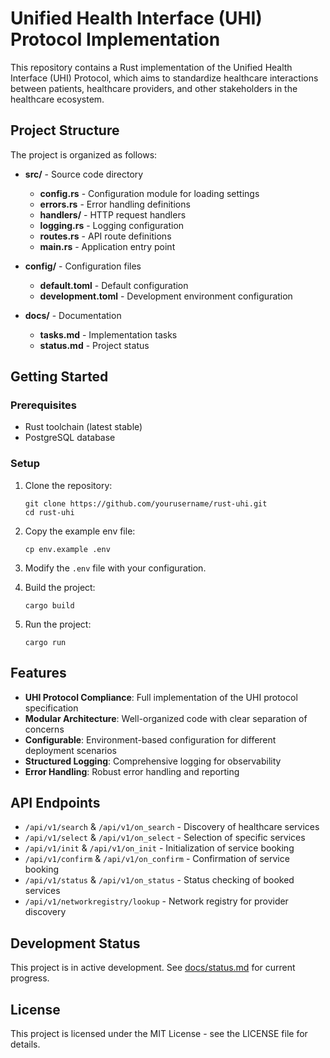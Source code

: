 # Unified Health Interface (UHI) Protocol Implementation

This repository contains a Rust implementation of the Unified Health Interface (UHI) Protocol, which aims to standardize healthcare interactions between patients, healthcare providers, and other stakeholders in the healthcare ecosystem.

## Project Structure

The project is organized as follows:

- **src/** - Source code directory
  - **config.rs** - Configuration module for loading settings
  - **errors.rs** - Error handling definitions
  - **handlers/** - HTTP request handlers
  - **logging.rs** - Logging configuration
  - **routes.rs** - API route definitions
  - **main.rs** - Application entry point

- **config/** - Configuration files
  - **default.toml** - Default configuration
  - **development.toml** - Development environment configuration

- **docs/** - Documentation
  - **tasks.md** - Implementation tasks
  - **status.md** - Project status

## Getting Started

### Prerequisites

- Rust toolchain (latest stable)
- PostgreSQL database

### Setup

1. Clone the repository:
   ```
   git clone https://github.com/yourusername/rust-uhi.git
   cd rust-uhi
   ```

2. Copy the example env file:
   ```
   cp env.example .env
   ```

3. Modify the `.env` file with your configuration.

4. Build the project:
   ```
   cargo build
   ```

5. Run the project:
   ```
   cargo run
   ```

## Features

- **UHI Protocol Compliance**: Full implementation of the UHI protocol specification
- **Modular Architecture**: Well-organized code with clear separation of concerns
- **Configurable**: Environment-based configuration for different deployment scenarios
- **Structured Logging**: Comprehensive logging for observability
- **Error Handling**: Robust error handling and reporting

## API Endpoints

- `/api/v1/search` & `/api/v1/on_search` - Discovery of healthcare services
- `/api/v1/select` & `/api/v1/on_select` - Selection of specific services
- `/api/v1/init` & `/api/v1/on_init` - Initialization of service booking
- `/api/v1/confirm` & `/api/v1/on_confirm` - Confirmation of service booking
- `/api/v1/status` & `/api/v1/on_status` - Status checking of booked services
- `/api/v1/networkregistry/lookup` - Network registry for provider discovery

## Development Status

This project is in active development. See [docs/status.md](docs/status.md) for current progress.

## License

This project is licensed under the MIT License - see the LICENSE file for details. 